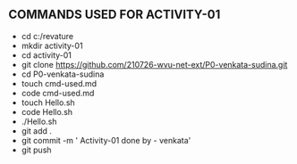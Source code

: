 ## COMMANDS USED FOR ACTIVITY-01
- cd c:/revature 
- mkdir activity-01
- cd activity-01
- git clone https://github.com/210726-wvu-net-ext/P0-venkata-sudina.git
- cd P0-venkata-sudina
- touch cmd-used.md
- code cmd-used.md
- touch Hello.sh 
- code Hello.sh
- ./Hello.sh 
- git add .
- git commit -m ' Activity-01 done by - venkata'
- git push